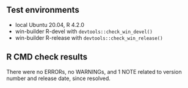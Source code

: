 ## Test environments

* local Ubuntu 20.04, R 4.2.0
* win-builder R-devel with `devtools::check_win_devel()`
* win-builder R-release with `devtools::check_win_release()`

## R CMD check results

There were no ERRORs, no WARNINGs, and 1 NOTE related to version number and release date, since resolved.
